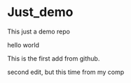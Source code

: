 # Just_demo
This just a demo repo

hello world

This is the first add from github.

second edit, but this time from my comp
